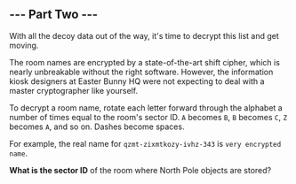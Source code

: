 ## --- Part Two ---

With all the decoy data out of the way, it's time to decrypt this list and get moving.

The room names are encrypted by a state-of-the-art shift cipher, which is nearly unbreakable without the right software. However, the information kiosk designers at Easter Bunny HQ were not expecting to deal with a master cryptographer like yourself.

To decrypt a room name, rotate each letter forward through the alphabet a number of times equal to the room's sector ID.  ``A`` becomes ``B``, ``B`` becomes ``C``, ``Z`` becomes ``A``, and so on. Dashes become spaces.

For example, the real name for ``qzmt-zixmtkozy-ivhz-343`` is ``very encrypted name``.

**What is the sector ID** of the room where North Pole objects are stored?


